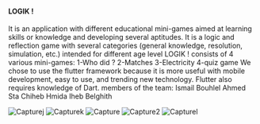 <h4> LOGIK !</h4>
It is an application with different educational mini-games aimed at learning skills or knowledge and developing several aptitudes.
It is a logic and reflection game with several categories (general knowledge, resolution, simulation, etc.) intended for different age level
LOGIK ! consists of 4 various mini-games:
     1-Who did ?
     2-Matches 
     3-Electricity
     4-quiz game
We chose to use the flutter framework because it is more useful with mobile development, easy to use, and trending new technology. Flutter also requires knowledge of Dart.
members of the team:
Ismail Bouhlel
Ahmed Sta
Chiheb Hmida
Iheb Belghith


![Capturej](https://user-images.githubusercontent.com/98423164/167453520-11363344-b3c5-4997-beec-7375cae11e0d.PNG)
![Capturek](https://user-images.githubusercontent.com/98423164/167453551-a60a260c-5d34-4431-bea0-1dc5c7117a93.PNG)
![Capture](https://user-images.githubusercontent.com/98423164/167453595-0819dc16-898a-44cc-b3ed-718de96bb164.PNG)
![Capture2](https://user-images.githubusercontent.com/98423164/167453613-33990c37-f44c-4356-bd2a-c54c6acd8373.PNG)
![Capturel](https://user-images.githubusercontent.com/98423164/167453872-f0060985-dd0d-48e9-a119-0ba8b973ab8e.PNG)
